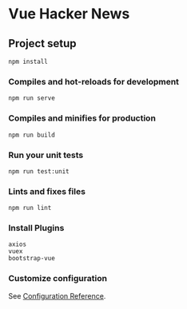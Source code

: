 # Vue Hacker News

## Project setup
```
npm install
```

### Compiles and hot-reloads for development
```
npm run serve
```

### Compiles and minifies for production
```
npm run build
```

### Run your unit tests
```
npm run test:unit
```

### Lints and fixes files
```
npm run lint
```


### Install Plugins
```
axios
vuex
bootstrap-vue
```

### Customize configuration
See [Configuration Reference](https://cli.vuejs.org/config/).
